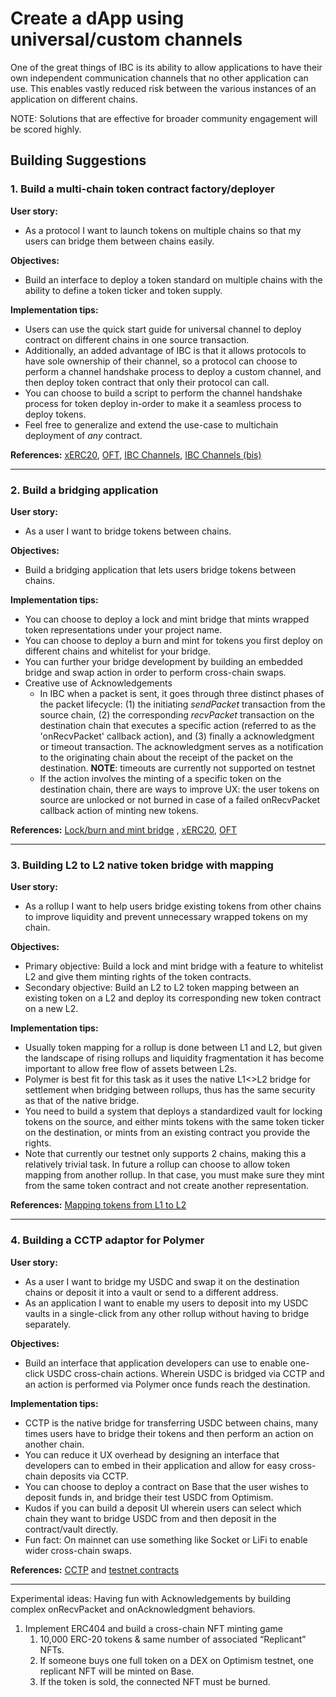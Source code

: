 # Create a dApp using universal/custom channels 
One of the great things of IBC is its ability to allow applications to have their own independent communication channels that no other application can use. This enables vastly reduced risk between the various instances of an application on different chains. 

NOTE: Solutions that are effective for broader community engagement will be scored highly.

## Building Suggestions

### 1.  Build a multi-chain token contract factory/deployer

**User story:** 
- As a protocol I want to launch tokens on multiple chains so that my users can bridge them between chains easily.
  
**Objectives:**
- Build an interface to deploy a token standard on multiple chains with the ability to define a token ticker and token supply.
  
**Implementation tips:**
-   Users can use the quick start guide for universal channel to deploy contract on different chains in one source transaction.
-   Additionally, an added advantage of IBC is that it allows protocols to have sole ownership of their channel, so a protocol can choose to perform a channel handshake process to deploy a custom channel, and then deploy token contract that only their protocol can call.
-   You can choose to build a script to perform the channel handshake process for token deploy in-order to make it a seamless process to deploy tokens.
-   Feel free to generalize and extend the use-case to multichain deployment of *any* contract.
  
**References:** [xERC20](https://github.com/rhlsthrm/awesome-xerc20?tab=readme-ov-file), [OFT](https://docs.layerzero.network/contracts/oft), [IBC Channels](https://tutorials.cosmos.network/academy/3-ibc/3-channels.html), [IBC Channels (bis)](https://docs.polymerlabs.org/docs/learn/concepts/ibc/#channels-ics-4)

---
### 2.  Build a bridging application

**User story:** 
- As a user I want to bridge tokens between chains.
  
**Objectives:**
- Build a bridging application that lets users bridge tokens between chains.
  
**Implementation tips:**
-   You can choose to deploy a lock and mint bridge that mints wrapped token representations under your project name. 
-   You can choose to deploy a burn and mint for tokens you first deploy on different chains and whitelist for your bridge. 
-   You can further your bridge development by building an embedded bridge and swap action in order to perform cross-chain swaps. 
-   Creative use of Acknowledgements
    - In IBC when a packet is sent, it goes through three distinct phases of the packet lifecycle: (1) the initiating *sendPacket* transaction from the source chain, (2) the corresponding *recvPacket* transaction on the destination chain that executes a specific action (referred to as the 'onRecvPacket' callback action), and (3) finally a  acknowledgment or timeout transaction. The acknowledgment serves as a notification to the originating chain about the receipt of the packet on the destination. 
    **NOTE**: timeouts are currently not supported on testnet
    - If the action involves the minting of a specific token on the destination chain, there are ways to improve UX: the user tokens on source are unlocked or not burned in case of a failed onRecvPacket callback action of minting new tokens.
  
**References:** [Lock/burn and mint bridge](https://ethereum.org/developers/docs/bridges) , [xERC20](https://github.com/rhlsthrm/awesome-xerc20?tab=readme-ov-file), [OFT](https://docs.layerzero.network/contracts/oft)

---
### 3.  Building L2 to L2 native token bridge with mapping 

**User story:** 
- As a rollup I want to help users bridge existing tokens from other chains to improve liquidity and prevent unnecessary wrapped tokens on my chain.
  
**Objectives:**
- Primary objective: Build a lock and mint bridge with a feature to whitelist L2 and give them minting rights of the token contracts.
- Secondary objective: Build an L2 to L2 token mapping between an existing token on a L2 and deploy its corresponding new token contract on a new L2. 
  
**Implementation tips:**
-   Usually token mapping for a rollup is done between L1 and L2, but given the landscape of rising rollups and liquidity fragmentation it has become important to allow free flow of assets between L2s.
-   Polymer is best fit for this task as it uses the native L1<>L2 bridge for settlement when bridging between rollups, thus has the same security as that of the native bridge.
-   You need to build a system that deploys a standardized vault for locking tokens on the source, and either mints tokens with the same token ticker on the destination, or mints from an existing contract you provide the rights.
-   Note that currently our testnet only supports 2 chains, making this a relatively trivial task. In future a rollup can choose to allow token mapping from another rollup. In that case, you must make sure they mint from the same token contract and not create another representation. 
  
**References:** [Mapping tokens from L1 to L2](https://docs.arbitrum.io/for-devs/concepts/token-bridge/token-bridge-erc20)

---
### 4.  Building a CCTP adaptor for Polymer

**User story:** 
- As a user I want to bridge my USDC and swap it on the destination chains or deposit it into a vault or send to a different address.
- As an application I want to enable my users to deposit into my USDC vaults in a single-click from any other rollup without having to bridge separately. 
  
**Objectives:**
- Build an interface that application developers can use to enable one-click USDC cross-chain actions. Wherein USDC is bridged via CCTP and an action is performed via Polymer once funds reach the destination. 
  
**Implementation tips:**
-   CCTP is the native bridge for transferring USDC between chains, many times users have to bridge their tokens and then perform an action on another chain.
-   You can reduce it UX overhead by designing an interface that developers can to embed in their application and allow for easy cross-chain deposits via CCTP.
-   You can choose to deploy a contract on Base that the user wishes to deposit funds in, and bridge their test USDC from Optimism.
-   Kudos if you can build a deposit UI wherein users can select which chain they want to bridge USDC from and then deposit in the contract/vault directly.
-   Fun fact: On mainnet can use something like Socket or LiFi to enable wider cross-chain swaps. 
  
**References:** [CCTP](https://developers.circle.com/stablecoins/docs/cctp-getting-started) and [testnet contracts](https://developers.circle.com/stablecoins/docs/evm-smart-contracts#testnet-contract-addresses)

---
Experimental ideas: Having fun with Acknowledgements by building complex onRecvPacket and onAcknowledgment behaviors.
   
1. Implement ERC404 and build a cross-chain NFT minting game
   1. 10,000 ERC-20 tokens & same number of associated “Replicant” NFTs.
   2. If someone buys one full token on a DEX on Optimism testnet, one replicant NFT will be minted on Base.
   3. If the token is sold, the connected NFT must be burned.
